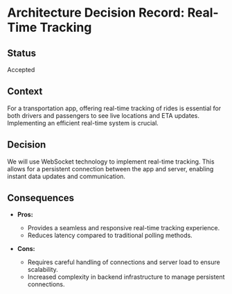 # Architecture Decision Record: Real-Time Tracking

## Status

Accepted

## Context

For a transportation app, offering real-time tracking of rides is essential for both drivers and passengers to see live locations and ETA updates. Implementing an efficient real-time system is crucial.

## Decision

We will use WebSocket technology to implement real-time tracking. This allows for a persistent connection between the app and server, enabling instant data updates and communication.

## Consequences

- **Pros:**
  - Provides a seamless and responsive real-time tracking experience.
  - Reduces latency compared to traditional polling methods.
  
- **Cons:**
  - Requires careful handling of connections and server load to ensure scalability.
  - Increased complexity in backend infrastructure to manage persistent connections.
